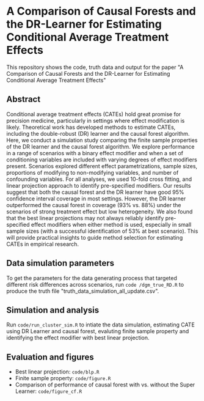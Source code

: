 # A Comparison of Causal Forests and the DR-Learner for Estimating Conditional Average Treatment Effects 
This repository shows the code, truth data and output for the paper "A Comparison of Causal Forests and the DR-Learner for Estimating Conditional Average Treatment Effects"

## Abstract
Conditional average treatment effects (CATEs) hold great promise for precision medicine, particularly in settings where effect modification is likely. Theoretical work has developed methods to estimate CATEs, including the double-robust (DR) learner and the causal forest algorithm. Here, we conduct a simulation study comparing the finite sample properties of the DR learner and the causal forest algorithm. We explore performance in a range of scenarios with a binary effect modifier and when a set of conditioning variables are included with varying degrees of effect modifiers present. Scenarios explored different effect parametrizations, sample sizes, proportions of modifying to non-modifying variables, and number of confounding variables. For all analyses, we used 10-fold cross fitting, and linear projection approach to identify pre-specified modifiers. Our results suggest that both the causal forest and the DR learner have good 95% confidence interval coverage in most settings. However, the DR learner outperformed the causal forest in coverage (93% vs. 88%) under the scenarios of strong treatment effect but low heterogeneity. We also found that the best linear projections may not always reliably identify pre-specified effect modifiers when either method is used, especially in small sample sizes (with a successful identification of 53% at best scenario).  This will provide practical insights to guide method selection for estimating CATEs in empirical research. 

## Data simulation parameters
To get the parameters for the data generating process that targeted different risk differences across scenarios, run `code
/dgm_true_RD.R` to produce the truth file "truth_data_simulation_all_update.csv". 

## Simulation and analysis
Run `code/run_cluster_sim.R` to intiate the data simulation, estimating CATE using DR Learner and causal forest, evaluting finite sample property and identifying the effect modifier with best linear projection.

## Evaluation and figures
* Best linear projection: `code/blp.R`
* Finite sample property: `code/figure.R`
* Comparison of performance of causal forest with vs. without the Super Learner: `code/figure_cf.R`


